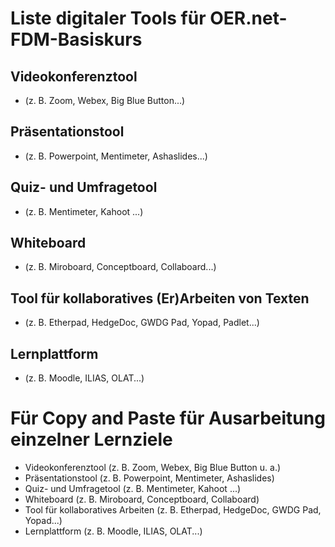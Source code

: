 # Liste digitaler Tools für OER.net-FDM-Basiskurs

## Videokonferenztool 
* (z. B. Zoom, Webex, Big Blue Button...)
## Präsentationstool
* (z. B. Powerpoint, Mentimeter, Ashaslides...)
## Quiz- und Umfragetool 
* (z. B. Mentimeter, Kahoot ...)
## Whiteboard
* (z. B. Miroboard, Conceptboard, Collaboard...)
## Tool für kollaboratives (Er)Arbeiten von Texten 
* (z. B. Etherpad, HedgeDoc, GWDG Pad, Yopad, Padlet...)
## Lernplattform
* (z. B. Moodle, ILIAS, OLAT...)


# Für Copy and Paste für Ausarbeitung einzelner Lernziele
* Videokonferenztool (z. B. Zoom, Webex, Big Blue Button u. a.)
* Präsentationstool (z. B. Powerpoint, Mentimeter, Ashaslides)
* Quiz- und Umfragetool (z. B. Mentimeter, Kahoot ...)
* Whiteboard (z. B. Miroboard, Conceptboard, Collaboard)
* Tool für kollaboratives Arbeiten (z. B. Etherpad, HedgeDoc, GWDG Pad, Yopad...)
* Lernplattform (z. B. Moodle, ILIAS, OLAT...)
